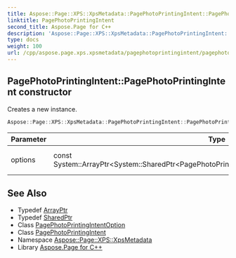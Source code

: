```yaml
---
title: Aspose::Page::XPS::XpsMetadata::PagePhotoPrintingIntent::PagePhotoPrintingIntent constructor
linktitle: PagePhotoPrintingIntent
second_title: Aspose.Page for C++
description: 'Aspose::Page::XPS::XpsMetadata::PagePhotoPrintingIntent::PagePhotoPrintingIntent constructor. Creates a new instance in C++.'
type: docs
weight: 100
url: /cpp/aspose.page.xps.xpsmetadata/pagephotoprintingintent/pagephotoprintingintent/
---
```

## PagePhotoPrintingIntent::PagePhotoPrintingIntent constructor


Creates a new instance.

```cpp
Aspose::Page::XPS::XpsMetadata::PagePhotoPrintingIntent::PagePhotoPrintingIntent(const System::ArrayPtr<System::SharedPtr<PagePhotoPrintingIntent::PagePhotoPrintingIntentOption>> &options)
```


| Parameter | Type | Description |
| --- | --- | --- |
| options | const System::ArrayPtr\<System::SharedPtr\<PagePhotoPrintingIntent::PagePhotoPrintingIntentOption\>\>\& | An array or feature option. |

## See Also

* Typedef [ArrayPtr](../../../system/arrayptr/)
* Typedef [SharedPtr](../../../system/sharedptr/)
* Class [PagePhotoPrintingIntentOption](../pagephotoprintingintentoption/)
* Class [PagePhotoPrintingIntent](../)
* Namespace [Aspose::Page::XPS::XpsMetadata](../../)
* Library [Aspose.Page for C++](../../../)
